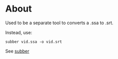 # About

Used to be a separate tool to converts a .ssa to .srt.

Instead, use:

    subber vid.ssa -o vid.srt

See [subber](../subber)
